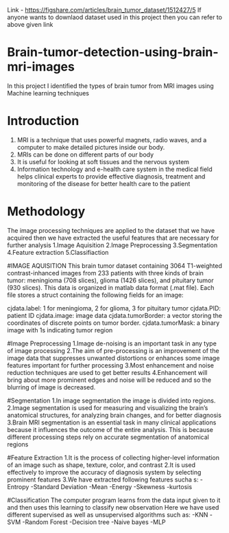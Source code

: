 Link - https://figshare.com/articles/brain_tumor_dataset/1512427/5
If anyone wants to downlaod dataset used in this project then you can refer to above given link
# Brain-tumor-detection-using-brain-mri-images
In this project I identified the types of brain tumor from MRI images using Machine learning techniques
# Introduction
1. MRI is a technique  that uses powerful magnets, radio waves, and a computer to make detailed pictures inside our body.
2. MRIs can be done on different parts of our body
3. It is useful for looking at soft tissues and the nervous system
4. Information  technology  and  e-health  care  system  in  the medical field helps clinical experts to provide effective diagnosis,
treatment and monitoring of the  disease  for  better  health  care  to  the  patient 
# Methodology
The image processing techniques are applied to the dataset that we have acquired then we have extracted the useful features that 
are necessary for further analysis
1.Image Aquisition
2.Image Preprocessing
3.Segmentation 
4.Feature extraction
5.Classifiaction

#IMAGE AQUISITION
This brain tumor dataset containing 3064 T1-weighted contrast-inhanced images
from 233 patients with three kinds of brain tumor: meningioma (708 slices), 
glioma (1426 slices), and pituitary tumor (930 slices).
This data is organized in matlab data format (.mat file). Each file stores a struct
containing the following fields for an image:

cjdata.label: 1 for meningioma, 2 for glioma, 3 for pituitary tumor
cjdata.PID: patient ID
cjdata.image: image data
cjdata.tumorBorder: a vector storing the coordinates of discrete points on tumor border.
cjdata.tumorMask: a binary image with 1s indicating tumor region

#Image Preprocessing
1.Image de-noising is an important task in any type of image processing
2.The aim of pre-processing is an improvement of the image data that suppresses unwanted distortions or enhances
some image features important for further processing
3.Most enhancement and noise reduction techniques are used to get better results
4.Enhancement will bring about more prominent edges and noise will be reduced and so the blurring of image is decreased. 

#Segmentation
1.In image segmentation the image is divided into regions. 
2.Image segmentation is used for measuring and visualizing the brain’s anatomical structures, for analyzing brain changes,
and for better diagnosis
3.Brain MRI segmentation is an essential task in many clinical applications because it influences the outcome of the entire analysis.
This is because different processing steps rely on accurate segmentation of anatomical regions

#Feature Extraction
1.It is the process of collecting higher-level information of an image such as shape, texture, color, and contrast
2.It is used effectively to improve the accuracy of diagnosis system by selecting prominent features
3.We have extracted following features sucha s:
        -Entropy
        -Standard Deviation
        -Mean
        -Energy
        -Skewness
        -kurtosis

#Classification
The computer program learns from the data input given to it and then uses this learning to classify new observation
Here we have used different supervised as well as unsupervised algorithms such as:
  -KNN
  -SVM
  -Random Forest
  -Decision tree
  -Naive bayes
  -MLP





